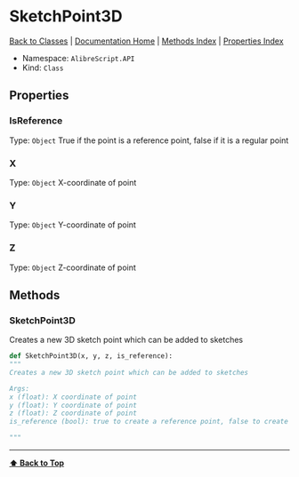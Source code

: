 # SketchPoint3D

[ Back to Classes](Classes) | [Documentation Home](../README.md) | [Methods Index](Methods-Index) | [Properties Index](Properties-Index)

- Namespace: `AlibreScript.API`
- Kind: `Class`

## Properties

### IsReference
Type: `Object`
True if the point is a reference point, false if it is a regular point

### X
Type: `Object`
X-coordinate of point

### Y
Type: `Object`
Y-coordinate of point

### Z
Type: `Object`
Z-coordinate of point

## Methods


### SketchPoint3D

Creates a new 3D sketch point which can be added to sketches

```python
def SketchPoint3D(x, y, z, is_reference):
"""
Creates a new 3D sketch point which can be added to sketches

Args:
x (float): X coordinate of point
y (float): Y coordinate of point
z (float): Z coordinate of point
is_reference (bool): true to create a reference point, false to create a regular point

"""
```

---
**[⬆ Back to Top](#sketchpoint3d)**
